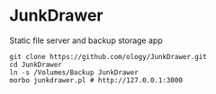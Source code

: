 # JunkDrawer

Static file server and backup storage app

```
git clone https://github.com/ology/JunkDrawer.git
cd JunkDrawer
ln -s /Volumes/Backup JunkDrawer
morbo junkdrawer.pl # http://127.0.0.1:3000
```
